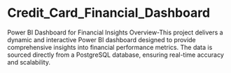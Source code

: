 # Credit_Card_Financial_Dashboard
Power BI Dashboard for Financial Insights Overview-This project delivers a dynamic and interactive Power BI dashboard designed to provide comprehensive insights into financial performance metrics. The data is sourced directly from a PostgreSQL database, ensuring real-time accuracy and scalability.
